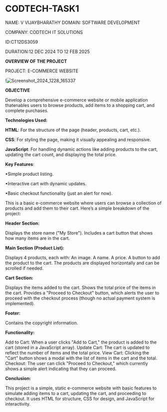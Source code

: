 # CODTECH-TASK1
NAME:  V VIJAYBHARATHY 
DOMAIN: SOFTWARE DEVELOPMENT 

COMPANY: CODTECH IT SOLUTIONS 

ID:CT12DS3059

DURATION:12 DEC 2024 TO 12 FEB 2025

**OVERVIEW OF THE PROJECT**

PROJECT: E-COMMERCE WEBSITE

!![Screenshot_2024_1228_165337](https://github.com/user-attachments/assets/756babaf-4ab5-455e-a2ec-1110a1b3f592)


**OBJECTIVE**

Develop a comprehensive e-commerce website or mobile application thatenables users to browse products, add items to a shopping cart, and complete purchases.

**Technologies Used:**

**HTML**: For the structure of the page (header, products, cart, etc.).

**CSS**: For styling the page, making it visually appealing and responsive.

**JavaScript**: For handling dynamic actions like adding products to the cart, updating the cart count, and displaying the total price.

**Key Features**:

•Simple product listing.

•Interactive cart with dynamic updates.

•Basic checkout functionality (just an alert for now).

This is a basic e-commerce website where users can browse a collection of products and add them to their cart. Here’s a simple breakdown of the project:

**Header Section:**

Displays the store name ("My Store").
Includes a cart button that shows how many items are in the cart.

**Main Section (Product List):**

Displays 4 products, each with:
An image.
A name.
A price.
A button to add the product to the cart.
The products are displayed horizontally and can be scrolled if needed.

**Cart Section:**

Displays the items added to the cart.
Shows the total price of the items in the cart.
Provides a "Proceed to Checkout" button, which alerts the user to proceed with the checkout process (though no actual payment system is implemented).

**Footer:**

Contains the copyright information.

**Functionality:**

Add to Cart: When a user clicks "Add to Cart," the product is added to the cart (stored in a JavaScript array).
Update Cart: The cart is updated to reflect the number of items and the total price.
View Cart: Clicking the "Cart" button shows a modal with the list of items in the cart and the total.
Checkout: The user can click "Proceed to Checkout," which currently shows a simple alert indicating that they can proceed.

**Conclusion:**

This project is a simple, static e-commerce website with basic features to simulate adding items to a cart, updating the cart, and proceeding to checkout. It uses HTML for structure, CSS for design, and JavaScript for interactivity.







